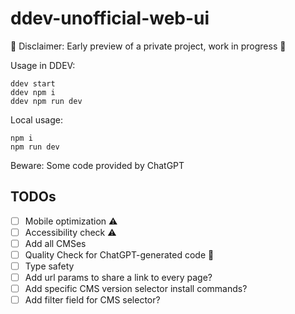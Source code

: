 # ddev-unofficial-web-ui

🚧 Disclaimer: Early preview of a private project, work in progress 🚧

Usage in DDEV:

```
ddev start
ddev npm i
ddev npm run dev
```

Local usage:

```
npm i
npm run dev
```

Beware: Some code provided by ChatGPT

## TODOs

- [ ] Mobile optimization ⚠️
- [ ] Accessibility check ⚠️
- [ ] Add all CMSes
- [ ] Quality Check for ChatGPT-generated code 🤖
- [ ] Type safety
- [ ] Add url params to share a link to every page?
- [ ] Add specific CMS version selector install commands?
- [ ] Add filter field for CMS selector?
